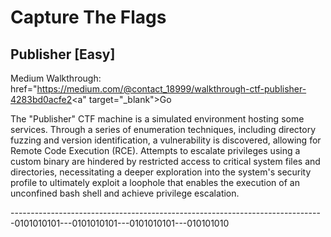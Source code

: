 # Capture The Flags

## Publisher [Easy]
Medium Walkthrough:  href="https://medium.com/@contact_18999/walkthrough-ctf-publisher-4283bd0acfe2<a" target="_blank">Go</a>

The "Publisher" CTF machine is a simulated environment hosting some services. Through a series of enumeration techniques, including directory fuzzing and version identification, a vulnerability is discovered, allowing for Remote Code Execution (RCE). Attempts to escalate privileges using a custom binary are hindered by restricted access to critical system files and directories, necessitating a deeper exploration into the system's security profile to ultimately exploit a loophole that enables the execution of an unconfined bash shell and achieve privilege escalation.

------------------------------------------------------------------------------0101010101---0101010101---0101010101---010101010
